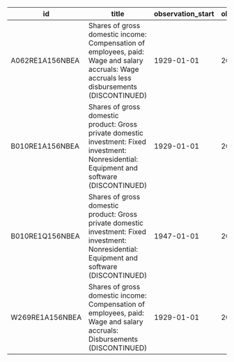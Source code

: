 | id              | title                                                                                                                                        | observation_start   | observation_end   |
|-----------------|----------------------------------------------------------------------------------------------------------------------------------------------|---------------------|-------------------|
| A062RE1A156NBEA | Shares of gross domestic income: Compensation of employees, paid: Wage and salary accruals: Wage accruals less disbursements (DISCONTINUED)  | 1929-01-01          | 2011-01-01        |
| B010RE1A156NBEA | Shares of gross domestic product: Gross private domestic investment: Fixed investment: Nonresidential: Equipment and software (DISCONTINUED) | 1929-01-01          | 2012-01-01        |
| B010RE1Q156NBEA | Shares of gross domestic product: Gross private domestic investment: Fixed investment: Nonresidential: Equipment and software (DISCONTINUED) | 1947-01-01          | 2013-01-01        |
| W269RE1A156NBEA | Shares of gross domestic income: Compensation of employees, paid: Wage and salary accruals: Disbursements (DISCONTINUED)                     | 1929-01-01          | 2011-01-01        |